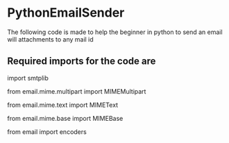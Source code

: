 # PythonEmailSender
The following code is made to help the beginner in python to send an email will attachments to any mail id

## Required imports for the code are 
import smtplib

from email.mime.multipart import MIMEMultipart

from email.mime.text import MIMEText

from email.mime.base import MIMEBase

from email import encoders


